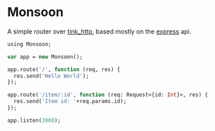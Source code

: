 # Monsoon

A simple router over [tink_http](https://github.com/haxetink/tink_http), based mostly 
on the [express](https://github.com/strongloop/express) api.
	
```haxe
using Monsoon;

var app = new Monsoon();

app.route('/', function (req, res) {
  res.send('Hello World');
});

app.route('/item/:id', function (req: Request<{id: Int}>, res) {
  res.send('Item id: '+req.params.id);
});

app.listen(3000);

```